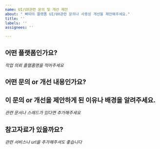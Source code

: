```yaml
---
name: UI/UX관련 문의 및 개선 제안
about: " 빠띠의 플랫폼 UI/UX관련 문의나 사용성 개선을 제안해주세요."
title: ''
labels: ''
assignees: ''

---
```


## 어떤 플랫폼인가요?
*작업 의뢰 플랠폼명을 적어주세요*




## 어떤 문의 or 개선 내용인가요?





## 이 문의 or 개선을 제안하게 된 이유나 배경을 알려주세요.
*관련 문서나 스레드가 있다면 추가해주세요*





## 참고자료가 있을까요?
*관련 서비스나 url을 추가해주셔도 좋습니다*
